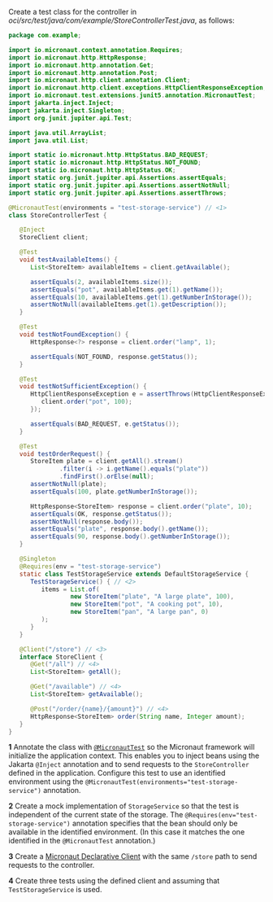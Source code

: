Create a test class for the controller in _oci/src/test/java/com/example/StoreControllerTest.java_, as follows:

```java
package com.example;

import io.micronaut.context.annotation.Requires;
import io.micronaut.http.HttpResponse;
import io.micronaut.http.annotation.Get;
import io.micronaut.http.annotation.Post;
import io.micronaut.http.client.annotation.Client;
import io.micronaut.http.client.exceptions.HttpClientResponseException;
import io.micronaut.test.extensions.junit5.annotation.MicronautTest;
import jakarta.inject.Inject;
import jakarta.inject.Singleton;
import org.junit.jupiter.api.Test;

import java.util.ArrayList;
import java.util.List;

import static io.micronaut.http.HttpStatus.BAD_REQUEST;
import static io.micronaut.http.HttpStatus.NOT_FOUND;
import static io.micronaut.http.HttpStatus.OK;
import static org.junit.jupiter.api.Assertions.assertEquals;
import static org.junit.jupiter.api.Assertions.assertNotNull;
import static org.junit.jupiter.api.Assertions.assertThrows;

@MicronautTest(environments = "test-storage-service") // <1>
class StoreControllerTest {

   @Inject
   StoreClient client;

   @Test
   void testAvailableItems() {
      List<StoreItem> availableItems = client.getAvailable();

      assertEquals(2, availableItems.size());
      assertEquals("pot", availableItems.get(1).getName());
      assertEquals(10, availableItems.get(1).getNumberInStorage());
      assertNotNull(availableItems.get(1).getDescription());
   }

   @Test
   void testNotFoundException() {
      HttpResponse<?> response = client.order("lamp", 1);

      assertEquals(NOT_FOUND, response.getStatus());
   }

   @Test
   void testNotSufficientException() {
      HttpClientResponseException e = assertThrows(HttpClientResponseException.class, () -> {
         client.order("pot", 100);
      });

      assertEquals(BAD_REQUEST, e.getStatus());
   }

   @Test
   void testOrderRequest() {
      StoreItem plate = client.getAll().stream()
              .filter(i -> i.getName().equals("plate"))
              .findFirst().orElse(null);
      assertNotNull(plate);
      assertEquals(100, plate.getNumberInStorage());

      HttpResponse<StoreItem> response = client.order("plate", 10);
      assertEquals(OK, response.getStatus());
      assertNotNull(response.body());
      assertEquals("plate", response.body().getName());
      assertEquals(90, response.body().getNumberInStorage());
   }

   @Singleton
   @Requires(env = "test-storage-service")
   static class TestStorageService extends DefaultStorageService {
      TestStorageService() { // <2>
         items = List.of(
                 new StoreItem("plate", "A large plate", 100),
                 new StoreItem("pot", "A cooking pot", 10),
                 new StoreItem("pan", "A large pan", 0)
         );
      }
   }

   @Client("/store") // <3>
   interface StoreClient {
      @Get("/all") // <4>
      List<StoreItem> getAll();

      @Get("/available") // <4>
      List<StoreItem> getAvailable();

      @Post("/order/{name}/{amount}") // <4>
      HttpResponse<StoreItem> order(String name, Integer amount);
   }
}
```
**1** Annotate the class with [`@MicronautTest`](https://micronaut-projects.github.io/micronaut-test/latest/api/io/micronaut/test/annotation/MicronautTest.html) so the Micronaut framework will initialize the application context. This enables you to inject beans using the Jakarta `@Inject` annotation and to send requests to the `StoreController` defined in the application. Configure this test to use an identified environment using the `@MicronautTest(environments="test-storage-service")` annotation.

**2** Create a mock implementation of `StorageService` so that the test is independent of the current state of the storage. The `@Requires(env="test-storage-service")` annotation specifies that the bean should only be available in the identified environment. (In this case it matches the one identified in the `@MicronautTest` annotation.)

**3** Create a [Micronaut Declarative Client](https://docs.micronaut.io/4.2.1/guide/#clientAnnotation) with the same `/store` path to send requests to the controller.

**4** Create three tests using the defined client and assuming that `TestStorageService` is used.